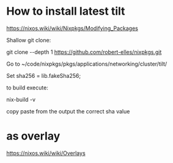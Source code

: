 # How to install latest tilt

https://nixos.wiki/wiki/Nixpkgs/Modifying_Packages 

Shallow git clone:

git clone --depth 1 https://github.com/robert-elles/nixpkgs.git

Go to ~/code/nixpkgs/pkgs/applications/networking/cluster/tilt/

Set sha256 = lib.fakeSha256;

to build execute:

nix-build -v

copy paste from the output the correct sha value


# as overlay

https://nixos.wiki/wiki/Overlays